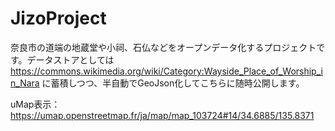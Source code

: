 # JizoProject
奈良市の道端の地蔵堂や小祠、石仏などをオープンデータ化するプロジェクトです。データストアとしては https://commons.wikimedia.org/wiki/Category:Wayside_Place_of_Worship_in_Nara に蓄積しつつ、半自動でGeoJson化してこちらに随時公開します。

uMap表示： https://umap.openstreetmap.fr/ja/map/map_103724#14/34.6885/135.8371
